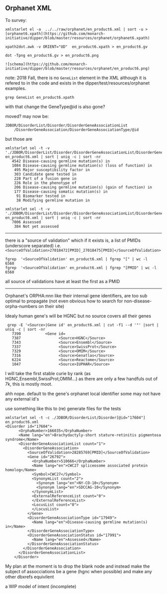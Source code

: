 
## Orphanet XML

To survey:

    xmlstarlet el -a  ../../raw/orphanet/en_product6.xml | sort -u > [orphanet6.xpath](https://github.com/monarch-initiative/dipper/blob/master/resources/orphanet/orphanet6.xpath)

    xpath2dot.awk -v ORIENT="UD"  en_product6.xpath > en_product6.gv

    dot -Tpng en_product6.gv > en_product6.png

    ![schema](https://github.com/monarch-initiative/dipper/blob/master/resources/orphanet/en_product6.png)


note: 2018 Fall, there is no `GeneList` element in the XML
although it is refered to in the code and exists in the dipper/test/resources/orphanet
examples.

    grep GeneList en_product6.xpath

with that change the GeneType@id is also gone?

moved? may now be:

    JDBOR/DisorderList/Disorder/DisorderGeneAssociationList
        /DisorderGeneAssociation/DisorderGeneAssociationType/@id

but those are

```
xmlstarlet sel -t -v './JDBOR/DisorderList/Disorder/DisorderGeneAssociationList/DisorderGeneAssociation/DisorderGeneAssociationType/Name'   en_product6.xml | sort | uniq -c | sort -nr
   4542 Disease-causing germline mutation(s) in
   1084 Disease-causing germline mutation(s) (loss of function) in
    495 Major susceptibility factor in
    303 Candidate gene tested in
    228 Part of a fusion gene in
    226 Role in the phenotype of
    206 Disease-causing germline mutation(s) (gain of function) in
    177 Disease-causing somatic mutation(s) in
     91 Biomarker tested in
     38 Modifying germline mutation in

xmlstarlet sel -t -v './JDBOR/DisorderList/Disorder/DisorderGeneAssociationList/DisorderGeneAssociation/DisorderGeneAssociationStatus/Name'   en_product6.xml | sort | uniq -c | sort -nr
   7006 Assessed
    384 Not yet assessed

```

------------------------------------------------------------------------------

there is a "source of validation" which if it exists is,
a list of PMIDs (underscore separated)  i.e.
    `<SourceOfValidation>27018472[PMID]_27018475[PMID]</SourceOfValidation>`

```
fgrep  '<SourceOfValidation' en_product6.xml | fgrep "[" | wc -l
6560
fgrep  '<SourceOfValidation' en_product6.xml | fgrep "[PMID" | wc -l
6560
```

 all source of validations have at least the first as a PMID

-------------------------------------------------------------------


Orphanet's  ORPHA:nnn  like their internal gene identifiers,
are too sub optimal to propagate
(not even obvious how to search for non-disease-orpha-numbers on their site)

Idealy human gene's will be HGNC but no source covers all their genes


```
 grep -E '<Source>|Gene id' en_product6.xml | cut -f1 --d '"' |sort | uniq -c | sort -nr
   7390           <Gene id=
   7387                 <Source>HGNC</Source>
   7343                 <Source>Ensembl</Source>
   7337                 <Source>SwissProt</Source>
   7329                 <Source>OMIM</Source>
   7316                 <Source>Genatlas</Source>
   6224                 <Source>Reactome</Source>
   1047                 <Source>IUPHAR</Source>

```

I will take the first stable curie by rank (as HGNC,Ensembl,SwissProt,OMIM...)
as there are only a few handfuls out of 7k, this is mostly moot.

ahh nope. default to the gene's orphanet local identifier
some may not have any external id's

 use something like this to (re) generate files for the tests

```
xmlstarlet sel -t -c ./JDBOR/DisorderList/Disorder[@id="17604"]  en_product6.xml
<Disorder id="17604">
      <OrphaNumber>166035</OrphaNumber>
      <Name lang="en">Brachydactyly-short stature-retinitis pigmentosa syndrome</Name>
      <DisorderGeneAssociationList count="1">
        <DisorderGeneAssociation>
          <SourceOfValidation>28285769[PMID]</SourceOfValidation>
          <Gene id="26792">
            <OrphaNumber>510666</OrphaNumber>
            <Name lang="en">CWC27 spliceosome associated protein homolog</Name>
            <Symbol>CWC27</Symbol>
            <SynonymList count="2">
              <Synonym lang="en">NY-CO-10</Synonym>
              <Synonym lang="en">SDCCAG-10</Synonym>
            </SynonymList>
            <ExternalReferenceList count="0">
            </ExternalReferenceList>
            <LocusList count="0">
            </LocusList>
          </Gene>
          <DisorderGeneAssociationType id="17949">
            <Name lang="en">Disease-causing germline mutation(s) in</Name>
          </DisorderGeneAssociationType>
          <DisorderGeneAssociationStatus id="17991">
            <Name lang="en">Assessed</Name>
          </DisorderGeneAssociationStatus>
        </DisorderGeneAssociation>
      </DisorderGeneAssociationList>
    </Disorder>

```

My plan at the moment is to drop the blank node
and instead make the subject of assocciations be a gene (hgnc when possible)
and make any other dbxrefs equivilent

a WIP model of intent (incomplete)

